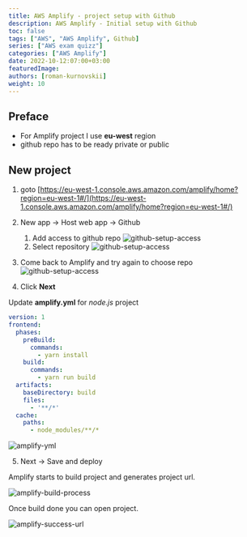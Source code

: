 ```yaml
---
title: AWS Amplify - project setup with Github
description: AWS Amplify - Initial setup with Github
toc: false
tags: ["AWS", "AWS Amplify", Github]
series: ["AWS exam quizz"]
categories: ["AWS Amplify"]
date: 2022-10-12:07:00+03:00
featuredImage: 
authors: [roman-kurnovskii]
weight: 10
---
```


## Preface

- For Amplify project I use **eu-west** region
- github repo has to be ready private or public

## New project

1. goto [https://eu-west-1.console.aws.amazon.com/amplify/home?region=eu-west-1#/](https://eu-west-1.console.aws.amazon.com/amplify/home?region=eu-west-1#/)

2. New app → Host web app → Github
    1. Add access to github repo
![github-setup-access](../img/github-setup-access.png)
    1. Select repository
![github-setup-access](../img/github-setup-access-select-repo.png)

3. Come back to Amplify and try again to choose repo
![github-setup-access](../img/amplify-setup-access-select-repo.png)

4. Click **Next**

Update **amplify.yml** for *node.js* project

```yaml
version: 1
frontend:
  phases:
    preBuild:
      commands:
        - yarn install
    build:
      commands:
        - yarn run build
  artifacts:
    baseDirectory: build
    files:
      - '**/*'
  cache:
    paths:
      - node_modules/**/*
```

![amplify-yml](../img/amplify-yml.jpg)

5. Next → Save and deploy

Amplify starts to build project and generates project url.

![amplify-build-process](../img/amplify-build-process.png)

Once build done you can open project.

![amplify-success-url](../img/amplify-success-url.png)